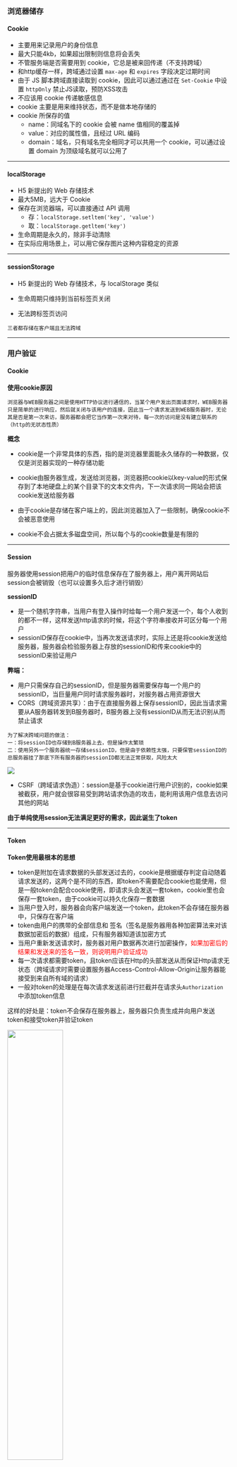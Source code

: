 ### 浏览器储存

#### Cookie

- 主要用来记录用户的身份信息
- 最大只能4kb，如果超出限制则信息将会丢失
- 不管服务端是否需要用到 cookie，它总是被来回传递（不支持跨域）
- 和http缓存一样，跨域通过设置 `max-age` 和 `expires` 字段决定过期时间
- 由于 JS 脚本跨域直接读取到 cookie，因此可以通过通过在 `Set-Cookie` 中设置 `httpOnly` 禁止JS读取，预防XSS攻击
- 不应该用 cookie 传递敏感信息
- cookie 主要是用来维持状态，而不是做本地存储的
- cookie 所保存的值
  - name：同域名下的 cookie 会被 name 值相同的覆盖掉
  - value：对应的属性值，且经过 URL 编码
  - domain：域名，只有域名完全相同才可以共用一个 cookie，可以通过设置 domain 为顶级域名就可以公用了

---

#### localStorage

- H5 新提出的 Web 存储技术
- 最大5MB，远大于 Cookie
- 保存在浏览器端，可以直接通过 API 调用
  - 存：`localStorage.setltem('key', 'value')`
  - 取：`localStorage.getltem('key')`
- 生命周期是永久的，除非手动清除
- 在实际应用场景上，可以用它保存图片这种内容稳定的资源

---

#### sessionStorage

- H5 新提出的 Web 存储技术，与 localStorage 类似

- 生命周期只维持到当前标签页关闭
- 无法跨标签页访问

```
三者都存储在客户端且无法跨域
```





---

### 用户验证

#### Cookie

**使用cookie原因**

```
浏览器与WEB服务器之间是使用HTTP协议进行通信的，当某个用户发出页面请求时，WEB服务器只是简单的进行响应，然后就关闭与该用户的连接，因此当一个请求发送到WEB服务器时，无论其是否是第一次来访，服务器都会把它当作第一次来对待，每一次的访问是没有建立联系的（http的无状态性质）
```

**概念**

- cookie是一个非常具体的东西，指的是浏览器里面能永久储存的一种数据，仅仅是浏览器实现的一种存储功能

- cookie由服务器生成，发送给浏览器，浏览器把cookie以key-value的形式保存到了本地硬盘上的某个目录下的文本文件内，下一次请求同一网站会把该cookie发送给服务器

- 由于cookie是存储在客户端上的，因此浏览器加入了一些限制，确保cookie不会被恶意使用
- cookie不会占据太多磁盘空间，所以每个与的cookie数量是有限的



-----

#### Session

服务器使用session把用户的临时信息保存在了服务器上，用户离开网站后session会被销毁（也可以设置多久后才进行销毁）

**sessionID** 

- 是一个随机字符串，当用户有登入操作时给每一个用户发送一个，每个人收到的都不一样，这样发送http请求的时候，将这个字符串接收并可区分每一个用户
- sessionID保存在cookie中，当再次发送请求时，实际上还是将cookie发送给服务器，服务器会检验服务器上存放的sessionID和传来cookie中的sessionID来验证用户

**弊端：**

- 用户只需保存自己的sessionID，但是服务器需要保存每一个用户的sessionID，当巨量用户同时请求服务器时，对服务器占用资源很大
- CORS（跨域资源共享）：由于在直接服务器上保存sessionID，因此当请求需要从A服务器转发到B服务器时，B服务器上没有sessionID从而无法识别从而禁止请求

```
为了解决跨域问题的做法：
一：将sessionID也存储到B服务器上去，但是操作太繁琐
二：使用另外一个服务器统一存储sessionID，但是由于依赖性太强，只要保管sessionID的总服务器挂了那底下所有服务器的sessionID都无法正常获取，风险太大
```

<img src="https://img-blog.csdnimg.cn/20200602111716157.png" style="margin:0">

- CSRF（跨域请求伪造）：session是基于cookie进行用户识别的，cookie如果被截获，用户就会很容易受到跨站请求伪造的攻击，能利用该用户信息去访问其他的网站

**由于单纯使用session无法满足更好的需求，因此诞生了token**



-----

#### Token

**Token使用最根本的思想**

- token是附加在请求数据的头部发送过去的，cookie是根据缓存判定自动随着请求发送的，这两个是不同的东西，即token不需要配合cookie也能使用，但是一般token会配合cookie使用，即请求头会发送一套token，cookie里也会保存一套token，由于cookie可以持久化保存一套数据
- 当用户登入时，服务器会向客户端发送一个token，此token不会存储在服务器中，只保存在客户端
- token由用户的携带的全部信息和 签名（签名是服务器用各种加密算法来对该数据加密后的数据）组成，只有服务器知道该加密方式
- 当用户重新发送请求时，服务器对用户数据再次进行加密操作，<span style="color:red">如果加密后的结果和发送来的签名一致，则说明用户验证成功</span>
- 每一次请求都需要token，且token应该在Http的头部发送从而保证Http请求无状态（跨域请求时需要设置服务器Access-Control-Allow-Origin让服务器能接受到来自所有域的请求）
- 一般对token的处理是在每次请求发送前进行拦截并在请求头`Authorization` 中添加token信息

这样的好处是：token不会保存在服务器上，服务器只负责生成并向用户发送token和接受token并验证token

<img src="https://img-blog.csdnimg.cn/20200602114645389.png" style="margin:0;height:50%;width:50%">

**Token优势**

- 客户端存储的Tokens是无状态且能被扩展的，在负载均衡时能将用户信息从一个服务器传到另一个上

- 请求中发送token而不是发送cookie可以避免CSRF（跨站请求伪造） 攻击，即使在客户端中使用cookie存储token，cookie也仅仅是一个存储机制而不用于认证

- token能够创建与其他程序共享权限的程序，如一些网站可绑定QQ号用QQ号进行登入

**Token生成**

- 使用设备的mac地址作为token，保证唯一性，但是这样就和session一样需要将数据保存到服务器才能验证了
- 使用sessionID作为用户识别标志存储在token返回给客户端，因此session过期了token也会过期

**Token时效机制**

一般token的时效都很短，离开浏览器短时间后即销毁，但是可以设置当用户在页面中存在操作时，当接近过期时间时，则继续更新时间

<img src="https://img-blog.csdnimg.cn/20200602144431829.png" style="margin:0;">



```
但是token也不是绝对安全的，还会涉及到很多隐患问题，具体看
https://hasura.io/blog/best-practices-of-using-jwt-with-graphql/
```



----

### 缓存

#### 强缓存

- 不需要发送请求到服务端请求特定文件（如图片资源），直接读取浏览器本地缓存
- 使用强缓存读取而来的资源状态码为200
- 强缓存分为`Disk Cache`和`Memory Cache`分别表示缓存文件存储在硬盘还是内存中，存放位置由浏览器控制

**是否强缓存由三个Header属性控制：Expires、Cache-Control、Pragma**

- **Expires**

  Expires 的值是一个 HTTP 日期，在浏览器发起请求时，会根据系统时间和 Expires 的值进行比较，如果系统时间超过了 Expires 的值，缓存失效

  由于和系统时间进行比较，所以当系统时间和服务器时间不一致的时候，会有缓存有效期不准的问题

  Expires 的优先级在三个 Header 属性中是最低的

- **Cache-Control**

  - max-age：单位是秒，缓存时间计算的方式是距离发起的时间的秒数，超过间隔的秒数缓存失效

  - no-cache：不使用强缓存，需要与服务器验证缓存是否新鲜（可以缓存，但每次用应该去想服务器验证缓存是否可用）

  - no-store：禁止使用缓存（包括协商缓存），每次都向服务器请求最新的资源

  - private：专用于个人的缓存，中间代理、CDN 等不能缓存此响应

  - public：响应可以被中间代理、CDN 等缓存

  - must-revalidate：在缓存过期前可以使用，过期后必须向服务器验证

- **Pragma**

  Pragma 只有一个属性值，就是 no-cache ，效果和 Cache-Control 中的 no-cache 一致，不使用强缓存，需要与服务器验证缓存是否新鲜

  Pragma在 3 个头部属性中的优先级最高

```jsx
// express服务器例子：
const express = require('express');
const app = express();
var options = { 
  etag: false, // 禁用协商缓存
  lastModified: false, // 禁用协商缓存
  setHeaders: (res, path, stat) => {
    res.set('Cache-Control', 'max-age=10'); // 强缓存超时时间为10秒
  },
};
app.use(express.static((__dirname + '/public'), options));
app.listen(3000);
```



----

#### 协商缓存

- 当浏览器的强缓存失效的时候或者请求头中设置了不走强缓存，并且在请求头中设置了`If-Modified-Since`或者`If-None-Match`时，进入协商缓存，协商缓存将这两个属性值到服务端去验证资源

```
If-Moified-Since: Tue, 28 Nov 2017 05:14:02 GMT
If-None-Match: W/"5a1cf09a-63c6"
```

- 服务器通过`If-Modified-Since`和`If-None-Match`字段验证当前请求的服务器的资源是否有过修改，如果有修改返回200状态码和修改后的文件，如果无修改则返回304状态码，且知道即便缓存时间过期但文件仍是最新版本依旧可使用，加载本地资源

- 如果命中了协商缓存，返回 304 状态，加载浏览器缓存，并且响应头会设置 `Last-Modified `或者 `ETag `属性

**ETag和If-None-Match**

- `ETag/If-None-Match` 的值是一串 hash 码，代表的是一个资源的标识符，当服务端的文件变化的时候，它的 hash码会随之改变，通过请求头中的`If-None-Match`和当前文件的 hash 值进行比较，如果相等则表示命中协商缓存
- `ETag` 有强弱校验之分，如果 hash 码是以 `W/` 开头的一串字符串，说明此时协商缓存的校验是弱校验的，只有服务器上的文件差异（根据 ETag 计算方式来决定）达到能够触发 hash 值后缀变化的时候，才会真正地请求资源，否则返回 304 并加载浏览器缓存

**Last-Modified和If-Modified-Since**

- `Last-Modified/If-Modified-Since` 的值代表的是文件的最后修改时间

- 第一次请求服务端会把资源的最后修改时间放到`Last-Modified`响应头中，第二次发起请求的时候，请求头会带上上一次响应头中的`Last-Modified`的时间，并放到`If-Modified-Since`请求头属性中

- 服务端根据文件最后一次修改时间和`If-Modified-Since`的值进行比较，如果相等，返回 304 ，并加载浏览器缓存

```jsx
// express服务器例子：
const express = require('express');
const app = express();
var options = { 
  etag: true, // 开启协商缓存
  lastModified: true, // 开启协商缓存
  setHeaders: (res, path, stat) => {
    res.set({
      'Cache-Control': 'max-age=00', // 浏览器不走强缓存
      'Pragma': 'no-cache', // 浏览器不走强缓存
    });
  },
};
```

**使用ETag和If-None-Match的原因**

解决了`Last-Modified/If-Modified-Since`所解决不了的问题：

- 如果文件的修改频率在秒级以下，`Last-Modified/If-Modified-Since` 会错误地返回 304

- 如果文件被修改了，但是内容没有任何变化的时候，`Last-Modified/If-Modified-Since` 会错误地返回 304

  

----

**缓存总机制**

<img src="https://img-blog.csdnimg.cn/20200602162049187.png" style="margin:0;">



----

#### 启发式缓存

当请求没有可用来确定缓存过期的字段时，不会直接进入协商缓存阶段，而是进入启发式缓存

```
Age:23146
Cache-Control: public
Date:Tue, 28 Nov 2017 12:26:41 GMT
Last-Modified:Tue, 28 Nov 2017 05:14:02 GMT
Vary:Accept-Encoding
```

**根据响应头中2个时间字段 Date 和 Last-Modified 之间的时间差值，取其值的10%作为缓存时间周期**



----

### 跨域

浏览器遵循同源策略，即协议一致、域名一致、端口一致，这是浏览器自身出于数据安全考虑所做的限制，如果浏览器不加以限制，只需指定任意接口地址便可随意调用，那各个网站皆无安全性可言，因此，跨域请求需要服务器开放权限

当一个资源从与该资源本身所在的服务器不同的域、协议或端口请求一个资源时，资源会发起一个跨域 HTTP 请求

```
比如，站点 http://domain-a.com 的某 HTML 页面通过 <img> 的 src 请求 http://domain-b.com/image.jpg。网络上的许多页面都会加载来自不同域的CSS样式表，图像和脚本等资源
```

<img src="https://img-blog.csdnimg.cn/20200608091823187.png" style="margin:0;width:500px">

出于安全原因，浏览器限制从脚本内发起的跨源HTTP请求（不一定是浏览器限制了发起跨站请求，也可能是跨站请求可以正常发起，但是返回结果被浏览器拦截了）

如 `XMLHttpRequest`和 `Fetch` API 遵循同源策略，这意味着使用这些API 的 Web 应用程序只能从加载应用程序的同一个域请求HTTP资源，除非响应报文包含了正确CORS响应头

----

#### CORS（跨域资源共享）

CORS 是一种机制，它使用额外的 HTTP 头来告诉浏览器 让运行在一个 origin (domain) 上的 Web 应用被准许访问来自不同源服务器上的指定的资源

**使用 CORS 的场景**

- 由 `XMLHttpRequest` 或 `Fetch` 发起的跨域 HTTP 请求

- 使用到外部的资源（如link标签中引入的字体库，图标库等）

- WebGL 贴图
- 使用 `drawImage` 将 `Images/video` 画面绘制到 canvas

```
https://developer.mozilla.org/zh-CN/docs/Web/HTTP/Access_control_CORS
```



----

#### Nginx 反向代理

